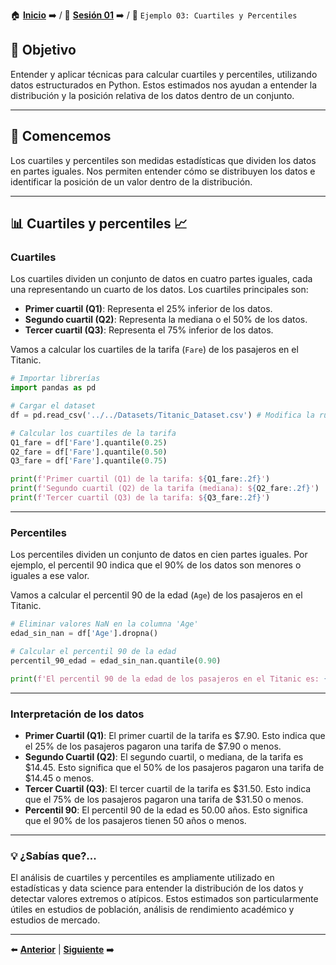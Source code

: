 🏠 [**Inicio**](../../Readme.md) ➡️ / 📖 [**Sesión 01**](../Readme.md) ➡️ / 📝 `Ejemplo 03: Cuartiles y Percentiles`

## 🎯 Objetivo

Entender y aplicar técnicas para calcular cuartiles y percentiles, utilizando datos estructurados en Python. Estos estimados nos ayudan a entender la distribución y la posición relativa de los datos dentro de un conjunto.

---

## 🚀 Comencemos

Los cuartiles y percentiles son medidas estadísticas que dividen los datos en partes iguales. Nos permiten entender cómo se distribuyen los datos e identificar la posición de un valor dentro de la distribución.

---

## 📊 **Cuartiles y percentiles** 📈

### **Cuartiles**

Los cuartiles dividen un conjunto de datos en cuatro partes iguales, cada una representando un cuarto de los datos. Los cuartiles principales son:

- **Primer cuartil (Q1)**: Representa el 25% inferior de los datos.
- **Segundo cuartil (Q2)**: Representa la mediana o el 50% de los datos.
- **Tercer cuartil (Q3)**: Representa el 75% inferior de los datos.



Vamos a calcular los cuartiles de la tarifa (`Fare`) de los pasajeros en el Titanic.

```python
# Importar librerías
import pandas as pd

# Cargar el dataset
df = pd.read_csv('../../Datasets/Titanic_Dataset.csv') # Modifica la ruta de acuerdo a tu entorno de trabajo

# Calcular los cuartiles de la tarifa
Q1_fare = df['Fare'].quantile(0.25)
Q2_fare = df['Fare'].quantile(0.50)
Q3_fare = df['Fare'].quantile(0.75)

print(f'Primer cuartil (Q1) de la tarifa: ${Q1_fare:.2f}')
print(f'Segundo cuartil (Q2) de la tarifa (mediana): ${Q2_fare:.2f}')
print(f'Tercer cuartil (Q3) de la tarifa: ${Q3_fare:.2f}')
```

---

### **Percentiles**

Los percentiles dividen un conjunto de datos en cien partes iguales. Por ejemplo, el percentil 90 indica que el 90% de los datos son menores o iguales a ese valor.

Vamos a calcular el percentil 90 de la edad (`Age`) de los pasajeros en el Titanic.

```python
# Eliminar valores NaN en la columna 'Age'
edad_sin_nan = df['Age'].dropna()

# Calcular el percentil 90 de la edad
percentil_90_edad = edad_sin_nan.quantile(0.90)

print(f'El percentil 90 de la edad de los pasajeros en el Titanic es: {percentil_90_edad:.2f} años')
```

---

### **Interpretación de los datos**

- **Primer Cuartil (Q1)**: El primer cuartil de la tarifa es \$7.90. Esto indica que el 25% de los pasajeros pagaron una tarifa de \$7.90 o menos.
- **Segundo Cuartil (Q2)**: El segundo cuartil, o mediana, de la tarifa es \$14.45. Esto significa que el 50% de los pasajeros pagaron una tarifa de \$14.45 o menos.
- **Tercer Cuartil (Q3)**: El tercer cuartil de la tarifa es \$31.50. Esto indica que el 75% de los pasajeros pagaron una tarifa de \$31.50 o menos.
- **Percentil 90**: El percentil 90 de la edad es 50.00 años. Esto significa que el 90% de los pasajeros tienen 50 años o menos.

---

### 💡 **¿Sabías que?...**

El análisis de cuartiles y percentiles es ampliamente utilizado en estadísticas y data science para entender la distribución de los datos y detectar valores extremos o atípicos. Estos estimados son particularmente útiles en estudios de población, análisis de rendimiento académico y estudios de mercado.

---

⬅️ [**Anterior**](../Readme.md) | [**Siguiente**](../Reto-03/Readme.md) ➡️
